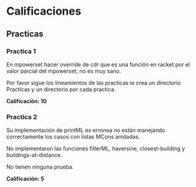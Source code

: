 # Calificaciones

## Practicas

### Practica 1

En mpowerset hacer override de cdr que es una función en racket por el valor parcial del mpowerset, no es muy sano.

Por favor sigue los lineamientos de las practicas ie crea un directorio
Practicas y un directorio por cada practica.

**Calificación: 10**

### Practica 2
Su implementación de printML es erronea no están manejando correctamente los casos con listas MCons anidadas.

No implementaron las funciones filterML, haversine, closest-building y  buildings-at-distance.

No tienen ninguna prueba.

**Calificación: 5**